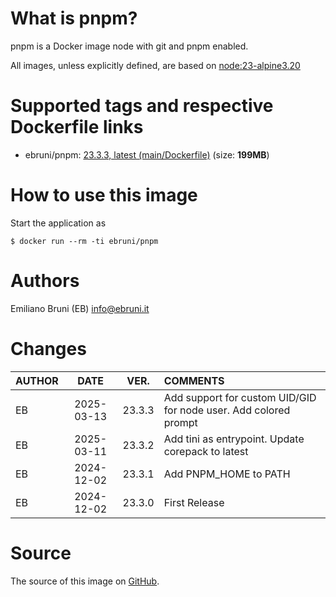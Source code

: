 <!-- this file is generated via docker-builder, do not edit it directly -->


# What is pnpm?

pnpm is a Docker image node with git and pnpm enabled.

All images, unless explicitly defined, are based on [node:23-alpine3.20](https://hub.docker.com/repository/docker/node)

# Supported tags and respective Dockerfile links

* ebruni/pnpm: [23.3.3, latest (main/Dockerfile)](https://github.com/EmilianoBruni/dockerhub-pnpm/blob/master/main/Dockerfile) (size: **199MB**)


# How to use this image

Start the application as

    $ docker run --rm -ti ebruni/pnpm

# Authors

Emiliano Bruni (EB) <info@ebruni.it>

# Changes

| AUTHOR | DATE | VER. | COMMENTS |
|:---|:---:|:---:|:---|
| EB | 2025-03-13 | 23.3.3 | Add support for custom UID/GID for node user. Add colored prompt |
| EB | 2025-03-11 | 23.3.2 | Add tini as entrypoint. Update corepack to latest |
| EB | 2024-12-02 | 23.3.1 | Add PNPM_HOME to PATH |
| EB | 2024-12-02 | 23.3.0 | First Release |

# Source

The source of this image on [GitHub](https://github.com/EmilianoBruni/dockerhub-pnpm).

